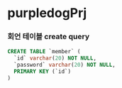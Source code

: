 # purpledogPrj

### 회언 테이블 create query
```sql
CREATE TABLE `member` (
  `id` varchar(20) NOT NULL,
  `password` varchar(20) NOT NULL,
  PRIMARY KEY (`id`)
)
```

